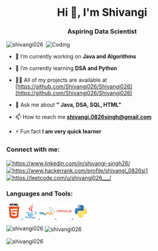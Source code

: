 <h1 align="center">Hi 👋, I'm Shivangi</h1>
<h3 align="center">Aspiring Data Scientist</h3>
<img align="right" alt="Coding" width="400" src="https://cdn.dribbble.com/users/1857592/screenshots/3848396/media/93cc6261bb36b6e11237ea64ecde6961.gif">


<p align="left"> <img src="https://komarev.com/ghpvc/?username=shivangi026&label=Profile%20views&color=0e75b6&style=flat" alt="shivangi026" /> </p>

- 🔭 I’m currently working on **Java and Algorithms**

- 🌱 I’m currently learning **DSA and Python**

- 👨‍💻 All of my projects are available at [https://github.com/Shivangi026/Shivangi026](https://github.com/Shivangi026/Shivangi026)

- 💬 Ask me about **" Java, DSA, SQL, HTML"**

- 📫 How to reach me **shivangi.0826singh@gmail.com**

- ⚡ Fun fact **I am very quick learner**

<h3 align="left">Connect with me:</h3>
<p align="left">
<a href="https://linkedin.com/in/https://www.linkedin.com/in/shivangi-singh26/" target="blank"><img align="center" src="https://raw.githubusercontent.com/rahuldkjain/github-profile-readme-generator/master/src/images/icons/Social/linked-in-alt.svg" alt="https://www.linkedin.com/in/shivangi-singh26/" height="30" width="40" /></a>
<a href="https://www.hackerrank.com/https://www.hackerrank.com/profile/shivangi_0826si1" target="blank"><img align="center" src="https://raw.githubusercontent.com/rahuldkjain/github-profile-readme-generator/master/src/images/icons/Social/hackerrank.svg" alt="https://www.hackerrank.com/profile/shivangi_0826si1" height="30" width="40" /></a>
<a href="https://www.leetcode.com/https://leetcode.com/u/shivangi026___/" target="blank"><img align="center" src="https://raw.githubusercontent.com/rahuldkjain/github-profile-readme-generator/master/src/images/icons/Social/leet-code.svg" alt="https://leetcode.com/u/shivangi026___/" height="30" width="40" /></a>
</p>

<h3 align="left">Languages and Tools:</h3>
<p align="left"> <a href="https://www.w3.org/html/" target="_blank" rel="noreferrer"> <img src="https://raw.githubusercontent.com/devicons/devicon/master/icons/html5/html5-original-wordmark.svg" alt="html5" width="40" height="40"/> </a> <a href="https://www.java.com" target="_blank" rel="noreferrer"> <img src="https://raw.githubusercontent.com/devicons/devicon/master/icons/java/java-original.svg" alt="java" width="40" height="40"/> </a> <a href="https://www.mysql.com/" target="_blank" rel="noreferrer"> <img src="https://raw.githubusercontent.com/devicons/devicon/master/icons/mysql/mysql-original-wordmark.svg" alt="mysql" width="40" height="40"/> </a> <a href="https://www.oracle.com/" target="_blank" rel="noreferrer"> <img src="https://raw.githubusercontent.com/devicons/devicon/master/icons/oracle/oracle-original.svg" alt="oracle" width="40" height="40"/> </a> <a href="https://www.python.org" target="_blank" rel="noreferrer"> <img src="https://raw.githubusercontent.com/devicons/devicon/master/icons/python/python-original.svg" alt="python" width="40" height="40"/> </a> </p>

<p><img align="left" src="https://github-readme-stats.vercel.app/api/top-langs?username=shivangi026&show_icons=true&locale=en&layout=compact" alt="shivangi026" /></p>

<p>&nbsp;<img align="center" src="https://github-readme-stats.vercel.app/api?username=shivangi026&show_icons=true&locale=en" alt="shivangi026" /></p>

<p><img align="center" src="https://github-readme-streak-stats.herokuapp.com/?user=shivangi026&" alt="shivangi026" /></p>
